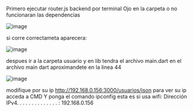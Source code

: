 Primero ejecutar router.js backend por terminal
Ojo en la carpeta o no funcionaran las dependencias

![image](https://github.com/RosalesLuis123/SISTEMAS-FLUTER-USUARIOS-SQLITE/assets/103294514/1e227713-090c-4bd1-9d0d-a70576527aff)

si corre correctameta aparecera:

![image](https://github.com/RosalesLuis123/SISTEMAS-FLUTER-USUARIOS-SQLITE/assets/103294514/a6cc18d6-b9a0-44b9-b062-d20847d7a7e6)

despues ir a la carpeta usuario y en lib tendra el archivo main.dart
en el archivo main dart aproximandete en la linea 44

![image](https://github.com/RosalesLuis123/SISTEMAS-FLUTER-USUARIOS-SQLITE/assets/103294514/6c80bbc6-59b1-411e-8fb0-3c4dcf5d00fd)

modifique por su ip http://192.168.0.156:3000/usuarios/json
para ver su ip acceda a CMD Y ponga el comando
ipconfig
esta es si usa wifi:
Dirección IPv4. . . . . . . . . . . . . . : 192.168.0.156 
